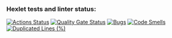### Hexlet tests and linter status:
[![Actions Status](https://github.com/annetmyshkina/python-project-49/actions/workflows/hexlet-check.yml/badge.svg)](https://github.com/annetmyshkina/python-project-49/actions)  [![Quality Gate Status](https://sonarcloud.io/api/project_badges/measure?project=annetmyshkina_python-project-49&metric=alert_status)](https://sonarcloud.io/summary/new_code?id=annetmyshkina_python-project-49)  [![Bugs](https://sonarcloud.io/api/project_badges/measure?project=annetmyshkina_python-project-49&metric=bugs)](https://sonarcloud.io/summary/new_code?id=annetmyshkina_python-project-49)  [![Code Smells](https://sonarcloud.io/api/project_badges/measure?project=annetmyshkina_python-project-49&metric=code_smells)](https://sonarcloud.io/summary/new_code?id=annetmyshkina_python-project-49)  [![Duplicated Lines (%)](https://sonarcloud.io/api/project_badges/measure?project=annetmyshkina_python-project-49&metric=duplicated_lines_density)](https://sonarcloud.io/summary/new_code?id=annetmyshkina_python-project-49)

